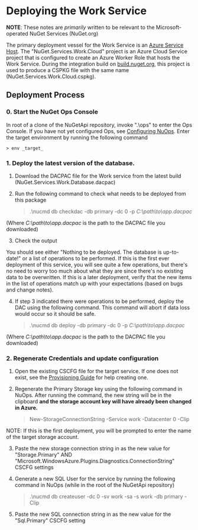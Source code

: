 # Deploying the Work Service
**NOTE**: These notes are _primarily_ written to be relevant to the Microsoft-operated NuGet Services (NuGet.org)

The primary deployment vessel for the Work Service is an [Azure Service Host](../../deployment/AzureHosting.md). The "NuGet.Services.Work.Cloud" project is an Azure Cloud Service project that is configured to create an Azure Worker Role that hosts the Work Service. During the integration build on [build.nuget.org](http://build.nuget.org), this project is used to produce a CSPKG file with the same name (NuGet.Services.Work.Cloud.cspkg).

## Deployment Process

### 0. Start the NuGet Ops Console
In root of a clone of the NuGetApi repository, invoke ".\ops" to enter the Ops Console. If you have not yet configured Ops, see [Configuring NuOps](../../ops/README.md). Enter the target environment by running the following command

	> env _target_

### 1. Deploy the latest version of the database.
1. Download the DACPAC file for the Work service from the latest build (NuGet.Services.Work.Database.dacpac)

2. Run the following command to check what needs to be deployed from this package

	> .\nucmd db checkdac -db primary -dc 0 -p _C:\path\to\app.dacpac_

(Where _C:\path\to\app.dacpac_ is the path to the DACPAC file you downloaded)

3. Check the output

You should see either "Nothing to be deployed. The database is up-to-date!" or a list of operations to be performed. If this is the first ever deployment of this service, you will see quite a few operations, but there's no need to worry too much about what they are since there's no existing data to be overwritten. If this is a later deployment, verify that the new items in the list of operations match up with your expectations (based on bugs and change notes).

4. If step 3 indicated there were operations to be performed, deploy the DAC using the following command. This command will abort if data loss would occur so it should be safe.

	> .\nucmd db deploy -db primary -dc 0 -p _C:\path\to\app.dacpac_

(Where _C:\path\to\app.dacpac_ is the path to the DACPAC file you downloaded)

### 2. Regenerate Credentials and update configuration
1. Open the existing CSCFG file for the target service. If one does not exist, see the [Provisioning Guide](Provisioning.md) for help creating one.

2. Regenerate the Primary Storage key using the following command in NuOps. After running the command, the new string will be in the clipboard **and the storage account key will have already been changed in Azure.**

	> New-StorageConnectionString -Service work -Datacenter 0 -Clip

NOTE: If this is the first deployment, you will be prompted to enter the name of the target storage account.

3. Paste the new storage connection string in as the new value for "Storage.Primary" AND "Microsoft.WindowsAzure.Plugins.Diagnostics.ConnectionString" CSCFG settings

4. Generate a new SQL User for the service by running the following command in NuOps (while in the root of the NuGetApi repository)

	> .\nucmd db createuser -dc 0 -sv work -sa -s work -db primary -Clip

5. Paste the new SQL connection string in as the new value for the "Sql.Primary" CSCFG setting
